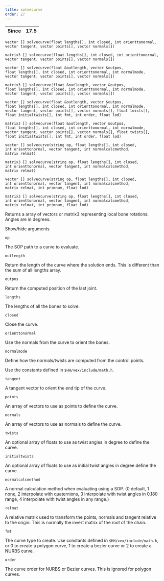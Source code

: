 ```yaml
---
title: solvecurve
order: 27
---
```

| Since | 17.5 |
| --- | --- |

`vector [] solvecurve(float lengths[], int closed, int orienttonormal, vector tangent, vector points[], vector normals[])`

`matrix3 [] solvecurve(float lengths[], int closed, int orienttonormal, vector tangent, vector points[], vector normals[])`

`vector [] solvecurve(float &outlength, vector &outpos, float lengths[], int closed, int orienttonormal, int normalmode, vector tangent, vector points[], vector normals[])`

`matrix3 [] solvecurve(float &outlength, vector &outpos, float lengths[], int closed, int orienttonormal, int normalmode, vector tangent, vector points[], vector normals[])`

`vector [] solvecurve(float &outlength, vector &outpos, float lengths[], int closed, int orienttonormal, int normalmode, vector tangent, vector points[], vector normals[], float twists[], float initialtwists[], int fmt, int order, float lod)`

`matrix3 [] solvecurve(float &outlength, vector &outpos, float lengths[], int closed, int orienttonormal, int normalmode, vector tangent, vector points[], vector normals[], float twists[], float initialtwists[], int fmt, int order, float lod)`

`vector [] solvecurve(string op, float lengths[], int closed, int orienttonormal, vector tangent, int normalcalcmethod, matrix relmat)`

`matrix3 [] solvecurve(string op, float lengths[], int closed, int orienttonormal, vector tangent, int normalcalcmethod, matrix relmat)`

`vector [] solvecurve(string op, float lengths[], int closed, int orienttonormal, vector tangent, int normalcalcmethod, matrix relmat, int primnum, float lod)`

`matrix3 [] solvecurve(string op, float lengths[], int closed, int orienttonormal, vector tangent, int normalcalcmethod, matrix relmat, int primnum, float lod)`

Returns a array of vectors or matrix3 representing local bone rotations. Angles are in degrees.

Show/hide arguments

`op`

The SOP path to a curve to evaluate.

`outlength`

Return the length of the curve where the solution ends. This is different than the sum of all lengths array.

`outpos`

Return the computed position of the last joint.

`lengths`

The lengths of all the bones to solve.

`closed`

Close the curve.

`orienttonormal`

Use the normals from the curve to orient the bones.

`normalmode`

Define how the normals/twists are computed from the control points.

Use the constants defined in `$HH/vex/include/math.h`.

`tangent`

A tangent vector to orient the end tip of the curve.

`points`

An array of vectors to use as points to define the curve.

`normals`

An array of vectors to use as normals to define the curve.

`twists`

An optional array of floats to use as twist angles in degree to define the curve.

`initialtwists`

An optional array of floats to use as initial twist angles in degree define the curve.

`normalcalcmethod`

A normal calculation method when evaluating using a SOP. (0 default, 1 none, 2 interpolate with quaternions, 3 interpolate with twist angles in 0,180 range, 4 interpolate with twist angles in any range.)

`relmat`

A relative matrix used to transform the points, normals and tangent relative to the origin.
This is normally the invert matrix of the root of the chain.

`fmt`

The curve type to create.
Use constants defined in `$HH/vex/include/math.h`, or 0 to create a polygon curve, 1 to create a bezier curve or 2 to create a NURBS curve.

`order`

The curve order for NURBS or Bezier curves. This is ignored for polygon curves.
